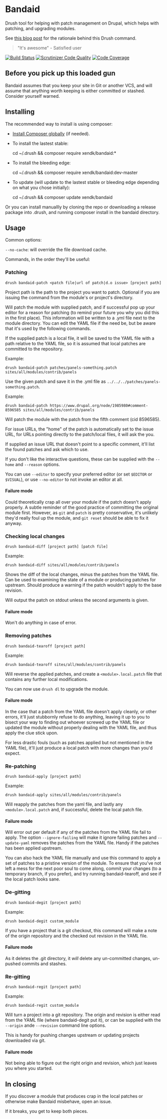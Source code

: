 
Bandaid
=======

Drush tool for helping with patch management on Drupal, which helps
with patching, and upgrading modules.

See [this blog post](http://xen.dk/en/2014/04/28/point-bandaid) for the rationale behind this Drush command.

> "It's awesome" - Satisfied user

[![Build Status](https://travis-ci.org/xendk/bandaid.svg?branch=master)](https://travis-ci.org/xendk/bandaid)
[![Scrutinizer Code Quality](https://scrutinizer-ci.com/g/xendk/bandaid/badges/quality-score.png?s=baaa588ceaaa77851eba8531f75ffe1ff188b5a7)](https://scrutinizer-ci.com/g/xendk/bandaid/)
[![Code Coverage](https://scrutinizer-ci.com/g/xendk/bandaid/badges/coverage.png?s=2bff1c11061ce10cb357fedbdd684465d40e959e)](https://scrutinizer-ci.com/g/xendk/bandaid/)

Before you pick up this loaded gun
----------------------------------

Bandaid assumes that you keep your site in Git or another VCS, and
will assume that anything worth keeping is either committed or
stashed. Consider yourself warned.

Installing
----------

The recommended way to install is using composer:

* [Install Composer globally](http://getcomposer.org/doc/00-intro.md#system-requirements) (if needed).

* To install the lastest stable:

    cd ~/.drush && composer require xendk/bandaid:*

* To install the bleeding edge:

    cd ~/.drush && composer require xendk/bandaid:dev-master

* To update (will update to the lastest stable or bleeding edge
  depending on what you chose initially):

    cd ~/.drush && composer update xendk/bandaid

Or you can install manuallly by cloning the repo or downloading a
release package into .drush, and running composer install in the
bandaid directory.

Usage
-----

Common options:

  `--no-cache`: will override the file download cache.

Commands, in the order they'll be useful:

### Patching ###

    drush bandaid-patch <patch file|url of patch|d.o issue> [project path]

Project path is the path to the project you want to patch. Optional if
you are issuing the command from the module's or project's directory.

Will patch the module with supplied patch, and if successful pop up
your editor for a reason for patching (to remind your future you why
you did this in the first place). This information will be written to
a .yml file next to the module directory. You can edit the YAML file
if the need be, but be aware that it's used by the following commands.

If the supplied patch is a local file, it will be saved to the YAML
file with a path relative to the YAML file, so it is assumed that
local patches are committed to the repository.

Example:

    drush bandaid-patch patches/panels-something.patch  sites/all/modules/contrib/panels

Use the given patch and save it in the .yml file as
`../../../patches/panels-something.patch`.

Example:

    drush bandaid-patch https://www.drupal.org/node/1985980#comment-8596585 sites/all/modules/contrib/panels

Will patch the module with the patch from the fifth comment (cid
8596585).

For issue URLs, the "home" of the patch is automatically set to the
issue URL, for URLs pointing directly to the patch/local files, it
will ask the you.

If supplied an issue URL that doesn't point to a specific comment,
it'll list the found patches and ask which to use.

If you don't like the interactive questions, these can be supplied
with the `--home` and `--reason` options.

You can use `--editor` to specify your preferred editor (or set
`$EDITOR` or `$VISUAL`), or use `--no-editor` to not invoke an editor
at all.

#### Failure mode ####

Could theoretically crap all over your module if the patch doesn't
apply properly. A subtle reminder of the good practice of committing
the original module first. However, as `git` and `patch` is pretty
conservative, it's unlikely they'd really foul up the module, and `git
reset` should be able to fix it anyway.

### Checking local changes ###

    drush bandaid-diff [project path] [patch file]

Example:

    drush bandaid-diff sites/all/modules/contrib/panels

Shows the diff of the local changes, minus the patches from the YAML
file. Can be used to examining the state of a module or producing
patches for upstream. Should produce a warning if the patch wouldn't
apply to the base revision.

Will output the patch on stdout unless the second arguments is given.

#### Failure mode ####

Won't do anything in case of error.

### Removing patches ###

    drush bandaid-tearoff [project path]

Example:

    drush bandaid-tearoff sites/all/modules/contrib/panels

Will reverse the applied patches, and create a `<module>.local.patch`
file that contains any further local modifications.

You can now use `drush dl` to upgrade the module. 

#### Failure mode ####

In the case that a patch from the YAML file doesn't apply cleanly, or
other errors, it'll just stubbornly refuse to do anything, leaving it
up to you to bisect your way to finding out whoever screwed up the
YAML file or updated the module without properly dealing with the YAML
file, and thus apply the clue stick upon.

For less drastic fouls (such as patches applied but not mentioned in
the YAML file), it'll just produce a local patch with more changes
than you'd expect.

### Re-patching ###

    drush bandaid-apply [project path]

Example:

    drush bandaid-apply sites/all/modules/contrib/panels

Will reapply the patches from the yaml file, and lastly any
`<module>.local.patch` and, if successful, delete the local patch file.

#### Failure mode ####

Will error out per default if any of the patches from the YAML file
fail to apply. The option `--ignore-failing` will make it ignore
failing patches and `--update-yaml` removes the patches from the YAML
file. Handy if the patches has been applied upstream.

You can also hack the YAML file manually and use this command to apply
a set of patches to a pristine version of the module. To ensure that
you've not left a mess for the next poor soul to come along, commit
your changes (to a temporary branch, if you prefer), and try running
bandaid-tearoff, and see if the local patch looks sane.

### De-gitting ###

    drush bandaid-degit [project path]

Example:

    drush bandaid-degit custom_module

If you have a project that is a git checkout, this command will make a
note of the origin repository and the checked out revision in the YAML
file.

#### Failure mode ####

As it deletes the .git directory, it *will* delete any un-committed
changes, un-pushed commits and stashes.

### Re-gitting ###

    drush bandaid-regit [project path]

Example:

    drush bandaid-regit custom_module

Will turn a project into a git repository. The origin and revision is
either read from the YAML file (where bandaid-degit put it), or can be
supplied with the `--origin` ande `--revision` command line options.

This is handy for pushing changes upstream or updating projects
downloaded via git.

#### Failure mode ####

Not being able to figure out the right origin and revision, which just
leaves you where you started.

In closing
----------

If you discover a module that produces crap in the local patches or
otherwise make Bandaid misbehave, open an issue.

If it breaks, you get to keep both pieces.
